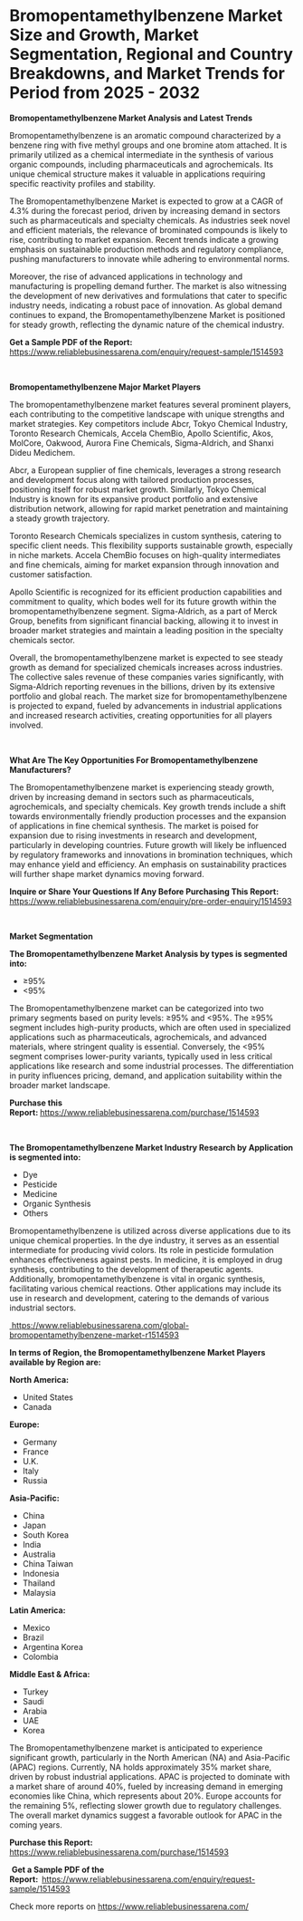 <p><h1>Bromopentamethylbenzene Market Size and Growth, Market Segmentation, Regional and Country Breakdowns, and Market Trends for Period from 2025 -  2032</h1></p><p><strong>Bromopentamethylbenzene Market Analysis and Latest Trends</strong></p>
<p><p>Bromopentamethylbenzene is an aromatic compound characterized by a benzene ring with five methyl groups and one bromine atom attached. It is primarily utilized as a chemical intermediate in the synthesis of various organic compounds, including pharmaceuticals and agrochemicals. Its unique chemical structure makes it valuable in applications requiring specific reactivity profiles and stability.</p><p>The Bromopentamethylbenzene Market is expected to grow at a CAGR of 4.3% during the forecast period, driven by increasing demand in sectors such as pharmaceuticals and specialty chemicals. As industries seek novel and efficient materials, the relevance of brominated compounds is likely to rise, contributing to market expansion. Recent trends indicate a growing emphasis on sustainable production methods and regulatory compliance, pushing manufacturers to innovate while adhering to environmental norms.</p><p>Moreover, the rise of advanced applications in technology and manufacturing is propelling demand further. The market is also witnessing the development of new derivatives and formulations that cater to specific industry needs, indicating a robust pace of innovation. As global demand continues to expand, the Bromopentamethylbenzene Market is positioned for steady growth, reflecting the dynamic nature of the chemical industry.</p></p>
<p><strong>Get a Sample PDF of the Report:&nbsp;</strong> <a href="https://www.reliablebusinessarena.com/enquiry/request-sample/1514593?utm_campaign=2195&utm_medium=2&utm_source=Github&utm_content=ia&utm_term=29032025&utm_id=bromopentamethylbenzene">https://www.reliablebusinessarena.com/enquiry/request-sample/1514593</a></p>
<p>&nbsp;</p>
<p><strong>Bromopentamethylbenzene Major Market Players</strong></p>
<p><p>The bromopentamethylbenzene market features several prominent players, each contributing to the competitive landscape with unique strengths and market strategies. Key competitors include Abcr, Tokyo Chemical Industry, Toronto Research Chemicals, Accela ChemBio, Apollo Scientific, Akos, MolCore, Oakwood, Aurora Fine Chemicals, Sigma-Aldrich, and Shanxi Dideu Medichem.</p><p>Abcr, a European supplier of fine chemicals, leverages a strong research and development focus along with tailored production processes, positioning itself for robust market growth. Similarly, Tokyo Chemical Industry is known for its expansive product portfolio and extensive distribution network, allowing for rapid market penetration and maintaining a steady growth trajectory.</p><p>Toronto Research Chemicals specializes in custom synthesis, catering to specific client needs. This flexibility supports sustainable growth, especially in niche markets. Accela ChemBio focuses on high-quality intermediates and fine chemicals, aiming for market expansion through innovation and customer satisfaction.</p><p>Apollo Scientific is recognized for its efficient production capabilities and commitment to quality, which bodes well for its future growth within the bromopentamethylbenzene segment. Sigma-Aldrich, as a part of Merck Group, benefits from significant financial backing, allowing it to invest in broader market strategies and maintain a leading position in the specialty chemicals sector.</p><p>Overall, the bromopentamethylbenzene market is expected to see steady growth as demand for specialized chemicals increases across industries. The collective sales revenue of these companies varies significantly, with Sigma-Aldrich reporting revenues in the billions, driven by its extensive portfolio and global reach. The market size for bromopentamethylbenzene is projected to expand, fueled by advancements in industrial applications and increased research activities, creating opportunities for all players involved.</p></p>
<p>&nbsp;</p>
<p><strong>What Are The Key Opportunities For Bromopentamethylbenzene Manufacturers?</strong></p>
<p><p>The Bromopentamethylbenzene market is experiencing steady growth, driven by increasing demand in sectors such as pharmaceuticals, agrochemicals, and specialty chemicals. Key growth trends include a shift towards environmentally friendly production processes and the expansion of applications in fine chemical synthesis. The market is poised for expansion due to rising investments in research and development, particularly in developing countries. Future growth will likely be influenced by regulatory frameworks and innovations in bromination techniques, which may enhance yield and efficiency. An emphasis on sustainability practices will further shape market dynamics moving forward.</p></p>
<p><strong>Inquire or Share Your Questions If Any Before Purchasing This Report:</strong> <a href="https://www.reliablebusinessarena.com/enquiry/pre-order-enquiry/1514593?utm_campaign=2195&utm_medium=2&utm_source=Github&utm_content=ia&utm_term=29032025&utm_id=bromopentamethylbenzene">https://www.reliablebusinessarena.com/enquiry/pre-order-enquiry/1514593</a></p>
<p>&nbsp;</p>
<p><strong>Market Segmentation</strong></p>
<p><strong>The Bromopentamethylbenzene Market Analysis by types is segmented into:</strong></p>
<p><ul><li>≥95%</li><li><95%</li></ul></p>
<p><p>The Bromopentamethylbenzene market can be categorized into two primary segments based on purity levels: ≥95% and <95%. The ≥95% segment includes high-purity products, which are often used in specialized applications such as pharmaceuticals, agrochemicals, and advanced materials, where stringent quality is essential. Conversely, the <95% segment comprises lower-purity variants, typically used in less critical applications like research and some industrial processes. The differentiation in purity influences pricing, demand, and application suitability within the broader market landscape.</p></p>
<p><strong>Purchase this Report:&nbsp;</strong><a href="https://www.reliablebusinessarena.com/purchase/1514593?utm_campaign=2195&utm_medium=2&utm_source=Github&utm_content=ia&utm_term=29032025&utm_id=bromopentamethylbenzene">https://www.reliablebusinessarena.com/purchase/1514593</a></p>
<p>&nbsp;</p>
<p><strong>The Bromopentamethylbenzene Market Industry Research by Application is segmented into:</strong></p>
<p><ul><li>Dye</li><li>Pesticide</li><li>Medicine</li><li>Organic Synthesis</li><li>Others</li></ul></p>
<p><p>Bromopentamethylbenzene is utilized across diverse applications due to its unique chemical properties. In the dye industry, it serves as an essential intermediate for producing vivid colors. Its role in pesticide formulation enhances effectiveness against pests. In medicine, it is employed in drug synthesis, contributing to the development of therapeutic agents. Additionally, bromopentamethylbenzene is vital in organic synthesis, facilitating various chemical reactions. Other applications may include its use in research and development, catering to the demands of various industrial sectors.</p></p>
<p><a href="https://www.reliablebusinessarena.com/global-bromopentamethylbenzene-market-r1514593?utm_campaign=2195&utm_medium=2&utm_source=Github&utm_content=ia&utm_term=29032025&utm_id=bromopentamethylbenzene">&nbsp;https://www.reliablebusinessarena.com/global-bromopentamethylbenzene-market-r1514593</a></p>
<p><strong>In terms of Region, the Bromopentamethylbenzene Market Players available by Region are:</strong></p>
<p>
    <p> <strong> North America: </strong>
        <ul>
            <li>United States</li>
            <li>Canada</li>
        </ul>
        </p> 
    <p> <strong> Europe: </strong>
        <ul>
            <li>Germany</li>
            <li>France</li>
            <li>U.K.</li>
            <li>Italy</li>
            <li>Russia</li>
        </ul>
        </p> 
    <p> <strong> Asia-Pacific: </strong>
        <ul>
            <li>China</li>
            <li>Japan</li>
            <li>South Korea</li>
            <li>India</li>
            <li>Australia</li>
            <li>China Taiwan</li>
            <li>Indonesia</li>
            <li>Thailand</li>
            <li>Malaysia</li>
        </ul>
        </p> 
    <p> <strong> Latin America: </strong>
        <ul>
            <li>Mexico</li>
            <li>Brazil</li>
            <li>Argentina Korea</li>
            <li>Colombia</li>
        </ul>
        </p> 
    <p> <strong> Middle East & Africa: </strong>
        <ul>
            <li>Turkey</li>
            <li>Saudi</li>
            <li>Arabia</li>
            <li>UAE</li>
            <li>Korea</li>
        </ul>
    </p>
    </p>
<p><p>The Bromopentamethylbenzene market is anticipated to experience significant growth, particularly in the North American (NA) and Asia-Pacific (APAC) regions. Currently, NA holds approximately 35% market share, driven by robust industrial applications. APAC is projected to dominate with a market share of around 40%, fueled by increasing demand in emerging economies like China, which represents about 20%. Europe accounts for the remaining 5%, reflecting slower growth due to regulatory challenges. The overall market dynamics suggest a favorable outlook for APAC in the coming years.</p></p>
<p><strong>Purchase this Report: </strong><a href="https://www.reliablebusinessarena.com/purchase/1514593?utm_campaign=2195&utm_medium=2&utm_source=Github&utm_content=ia&utm_term=29032025&utm_id=bromopentamethylbenzene">https://www.reliablebusinessarena.com/purchase/1514593</a></p>
<p>&nbsp;<strong>Get a Sample PDF of the Report:&nbsp;&nbsp;</strong><a href="https://www.reliablebusinessarena.com/enquiry/request-sample/1514593?utm_campaign=2195&utm_medium=2&utm_source=Github&utm_content=ia&utm_term=29032025&utm_id=bromopentamethylbenzene">https://www.reliablebusinessarena.com/enquiry/request-sample/1514593</a></p>
<p><strong></strong></p>
<p>Check more reports on <a href="https://www.reliablebusinessarena.com/?utm_campaign=2195&utm_medium=2&utm_source=Github&utm_content=ia&utm_term=29032025&utm_id=bromopentamethylbenzene">https://www.reliablebusinessarena.com/</a></p>